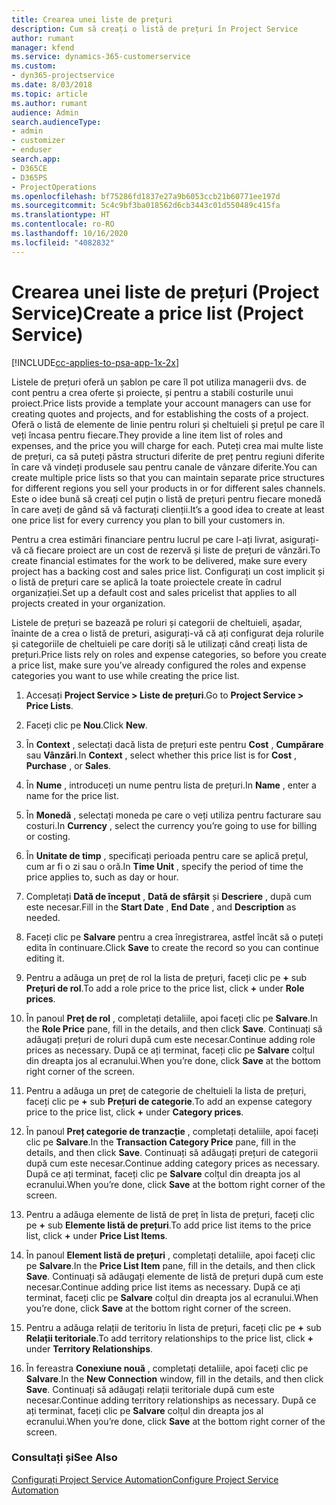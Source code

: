 ```yaml
---
title: Crearea unei liste de preţuri
description: Cum să creați o listă de prețuri în Project Service
author: rumant
manager: kfend
ms.service: dynamics-365-customerservice
ms.custom:
- dyn365-projectservice
ms.date: 8/03/2018
ms.topic: article
ms.author: rumant
audience: Admin
search.audienceType:
- admin
- customizer
- enduser
search.app:
- D365CE
- D365PS
- ProjectOperations
ms.openlocfilehash: bf75286fd1837e27a9b6053ccb21b60771ee197d
ms.sourcegitcommit: 5c4c9bf3ba018562d6cb3443c01d550489c415fa
ms.translationtype: HT
ms.contentlocale: ro-RO
ms.lasthandoff: 10/16/2020
ms.locfileid: "4082832"
---
```

# <a name="create-a-price-list-project-service"></a><span data-ttu-id="53755-103">Crearea unei liste de prețuri (Project Service)</span><span class="sxs-lookup"><span data-stu-id="53755-103">Create a price list (Project Service)</span></span>

[!INCLUDE[cc-applies-to-psa-app-1x-2x](../includes/cc-applies-to-psa-app-1x-2x.md)]

<span data-ttu-id="53755-104">Listele de prețuri oferă un șablon pe care îl pot utiliza managerii dvs. de cont pentru a crea oferte și proiecte, și pentru a stabili costurile unui proiect.</span><span class="sxs-lookup"><span data-stu-id="53755-104">Price lists provide a template your account managers can use for creating quotes and projects, and for establishing the costs of a project.</span></span> <span data-ttu-id="53755-105">Oferă o listă de elemente de linie pentru roluri și cheltuieli și prețul pe care îl veți încasa pentru fiecare.</span><span class="sxs-lookup"><span data-stu-id="53755-105">They provide a line item list of roles and expenses, and the price you will charge for each.</span></span> <span data-ttu-id="53755-106">Puteți crea mai multe liste de prețuri, ca să puteți păstra structuri diferite de preț pentru regiuni diferite în care vă vindeți produsele sau pentru canale de vânzare diferite.</span><span class="sxs-lookup"><span data-stu-id="53755-106">You can create multiple price lists so that you can maintain separate price structures for different regions you sell your products in or for different sales channels.</span></span> <span data-ttu-id="53755-107">Este o idee bună să creați cel puțin o listă de prețuri pentru fiecare monedă în care aveți de gând să vă facturați clienții.</span><span class="sxs-lookup"><span data-stu-id="53755-107">It’s a good idea to create at least one price list for every currency you plan to bill your customers in.</span></span>  
  
<span data-ttu-id="53755-108">Pentru a crea estimări financiare pentru lucrul pe care l-ați livrat, asigurați-vă că fiecare proiect are un cost de rezervă și liste de prețuri de vânzări.</span><span class="sxs-lookup"><span data-stu-id="53755-108">To create financial estimates for the work to be delivered, make sure every project has a backing cost and sales price list.</span></span> <span data-ttu-id="53755-109">Configurați un cost implicit și o listă de prețuri care se aplică la toate proiectele create în cadrul organizației.</span><span class="sxs-lookup"><span data-stu-id="53755-109">Set up a default cost and sales pricelist that applies to all projects created in your organization.</span></span>  
  
<span data-ttu-id="53755-110">Listele de prețuri se bazează pe roluri și categorii de cheltuieli, așadar, înainte de a crea o listă de preturi, asigurați-vă că ați configurat deja rolurile și categoriile de cheltuieli pe care doriți să le utilizați când creați lista de prețuri.</span><span class="sxs-lookup"><span data-stu-id="53755-110">Price lists rely on roles and expense categories, so before you create a price list, make sure you’ve already configured the roles and expense categories you want to use while creating the price list.</span></span>  
  
1.  <span data-ttu-id="53755-111">Accesați **Project Service > Liste de prețuri**.</span><span class="sxs-lookup"><span data-stu-id="53755-111">Go to **Project Service > Price Lists**.</span></span>  
  
2.  <span data-ttu-id="53755-112">Faceți clic pe **Nou**.</span><span class="sxs-lookup"><span data-stu-id="53755-112">Click **New**.</span></span>  
  
3.  <span data-ttu-id="53755-113">În **Context** , selectați dacă lista de prețuri este pentru **Cost** , **Cumpărare** sau **Vânzări**.</span><span class="sxs-lookup"><span data-stu-id="53755-113">In **Context** , select whether this price list is for **Cost** , **Purchase** , or **Sales**.</span></span>  
  
4.  <span data-ttu-id="53755-114">În **Nume** , introduceți un nume pentru lista de prețuri.</span><span class="sxs-lookup"><span data-stu-id="53755-114">In **Name** , enter a name for the price list.</span></span>  
  
5.  <span data-ttu-id="53755-115">În **Monedă** , selectați moneda pe care o veți utiliza pentru facturare sau costuri.</span><span class="sxs-lookup"><span data-stu-id="53755-115">In **Currency** , select the currency you’re going to use for billing or costing.</span></span>  
  
6.  <span data-ttu-id="53755-116">În **Unitate de timp** , specificați perioada pentru care se aplică prețul, cum ar fi o zi sau o oră.</span><span class="sxs-lookup"><span data-stu-id="53755-116">In **Time Unit** , specify the period of time the price applies to, such as day or hour.</span></span>  
  
7.  <span data-ttu-id="53755-117">Completați **Dată de început** , **Dată de sfârșit** și **Descriere** , după cum este necesar.</span><span class="sxs-lookup"><span data-stu-id="53755-117">Fill in the **Start Date** , **End Date** , and **Description** as needed.</span></span>  
  
8.  <span data-ttu-id="53755-118">Faceți clic pe **Salvare** pentru a crea înregistrarea, astfel încât să o puteți edita în continuare.</span><span class="sxs-lookup"><span data-stu-id="53755-118">Click **Save** to create the record so you can continue editing it.</span></span>  
  
9. <span data-ttu-id="53755-119">Pentru a adăuga un preț de rol la lista de prețuri, faceți clic pe **+** sub **Prețuri de rol**.</span><span class="sxs-lookup"><span data-stu-id="53755-119">To add a role price to the price list, click **+** under **Role prices**.</span></span>  
  
10. <span data-ttu-id="53755-120">În panoul **Preț de rol** , completați detaliile, apoi faceți clic pe **Salvare**.</span><span class="sxs-lookup"><span data-stu-id="53755-120">In the **Role Price** pane, fill in the details, and then click **Save**.</span></span> <span data-ttu-id="53755-121">Continuați să adăugați prețuri de roluri după cum este necesar.</span><span class="sxs-lookup"><span data-stu-id="53755-121">Continue adding role prices as necessary.</span></span> <span data-ttu-id="53755-122">După ce ați terminat, faceți clic pe **Salvare** colțul din dreapta jos al ecranului.</span><span class="sxs-lookup"><span data-stu-id="53755-122">When you’re done, click **Save** at the bottom right corner of the screen.</span></span>  
  
11. <span data-ttu-id="53755-123">Pentru a adăuga un preț de categorie de cheltuieli la lista de prețuri, faceți clic pe **+** sub **Prețuri de categorie**.</span><span class="sxs-lookup"><span data-stu-id="53755-123">To add an expense category price to the price list, click **+** under **Category prices**.</span></span>  
  
12. <span data-ttu-id="53755-124">În panoul **Preț categorie de tranzacție** , completați detaliile, apoi faceți clic pe **Salvare**.</span><span class="sxs-lookup"><span data-stu-id="53755-124">In the **Transaction Category Price** pane, fill in the details, and then click **Save**.</span></span> <span data-ttu-id="53755-125">Continuați să adăugați prețuri de categorii după cum este necesar.</span><span class="sxs-lookup"><span data-stu-id="53755-125">Continue adding category prices as necessary.</span></span> <span data-ttu-id="53755-126">După ce ați terminat, faceți clic pe **Salvare** colțul din dreapta jos al ecranului.</span><span class="sxs-lookup"><span data-stu-id="53755-126">When you’re done, click **Save** at the bottom right corner of the screen.</span></span>  
  
13. <span data-ttu-id="53755-127">Pentru a adăuga elemente de listă de preț în lista de prețuri, faceți clic pe **+** sub **Elemente listă de prețuri**.</span><span class="sxs-lookup"><span data-stu-id="53755-127">To add price list items to the price list, click **+** under **Price List Items**.</span></span>  
  
14. <span data-ttu-id="53755-128">În panoul **Element listă de prețuri** , completați detaliile, apoi faceți clic pe **Salvare**.</span><span class="sxs-lookup"><span data-stu-id="53755-128">In the **Price List Item** pane, fill in the details, and then click **Save**.</span></span> <span data-ttu-id="53755-129">Continuați să adăugați elemente de listă de prețuri după cum este necesar.</span><span class="sxs-lookup"><span data-stu-id="53755-129">Continue adding price list items as necessary.</span></span> <span data-ttu-id="53755-130">După ce ați terminat, faceți clic pe **Salvare** colțul din dreapta jos al ecranului.</span><span class="sxs-lookup"><span data-stu-id="53755-130">When you’re done, click **Save** at the bottom right corner of the screen.</span></span>  
  
15. <span data-ttu-id="53755-131">Pentru a adăuga relații de teritoriu în lista de prețuri, faceți clic pe **+** sub **Relații teritoriale**.</span><span class="sxs-lookup"><span data-stu-id="53755-131">To add territory relationships to the price list, click **+** under **Territory Relationships**.</span></span>  
  
16. <span data-ttu-id="53755-132">În fereastra **Conexiune nouă** , completați detaliile, apoi faceți clic pe **Salvare**.</span><span class="sxs-lookup"><span data-stu-id="53755-132">In the **New Connection** window, fill in the details, and then click **Save**.</span></span> <span data-ttu-id="53755-133">Continuați să adăugați relații teritoriale după cum este necesar.</span><span class="sxs-lookup"><span data-stu-id="53755-133">Continue adding territory relationships as necessary.</span></span> <span data-ttu-id="53755-134">După ce ați terminat, faceți clic pe **Salvare** colțul din dreapta jos al ecranului.</span><span class="sxs-lookup"><span data-stu-id="53755-134">When you’re done, click **Save** at the bottom right corner of the screen.</span></span>  
  
### <a name="see-also"></a><span data-ttu-id="53755-135">Consultați și</span><span class="sxs-lookup"><span data-stu-id="53755-135">See Also</span></span>  
 [<span data-ttu-id="53755-136">Configurați Project Service Automation</span><span class="sxs-lookup"><span data-stu-id="53755-136">Configure Project Service Automation</span></span>](../psa/configure.md)
